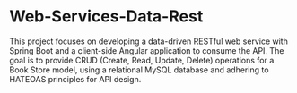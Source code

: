 # Web-Services-Data-Rest

This project focuses on developing a data-driven RESTful web service with Spring Boot and a client-side Angular application to consume the API. The goal is to provide CRUD (Create, Read, Update, Delete) operations for a Book Store model, using a relational MySQL database and adhering to HATEOAS principles for API design.

